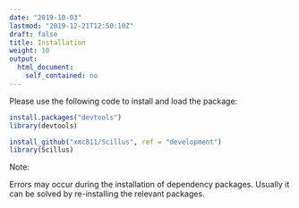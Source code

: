 ```yaml
---
date: "2019-10-03"
lastmod: "2019-12-21T12:50:10Z"
draft: false
title: Installation
weight: 10
output: 
  html_document: 
    self_contained: no
---
```


Please use the following code to install and load the package:

```R
install.packages("devtools")
library(devtools)

install_github("xmc811/Scillus", ref = "development")
library(Scillus)
```

Note:

Errors may occur during the installation of dependency packages. Usually it can be solved by re-installing the relevant packages.
